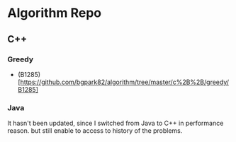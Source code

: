 # Algorithm Repo

## C++
### Greedy
* (B1285)[https://github.com/bgpark82/algorithm/tree/master/c%2B%2B/greedy/B1285]


### Java
It hasn't been updated, since I switched from Java to C++ in performance reason. but still enable to access to history of the problems.